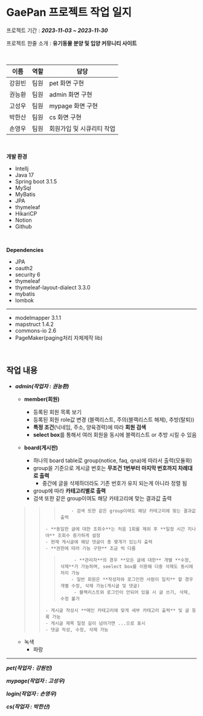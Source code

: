 # GaePan 프로젝트 작업 일지

프로젝트 기간 : **_2023-11-03 ~ 2023-11-30_**

프로젝트 한줄 소개 : __유기동물 분양 및 입양 커뮤니티 사이트__

<br/>

| 이름 | 역할 | 담당 |
| --- | --- | --- |
| 강원빈 | 팀원 | pet 화면 구현 |
| 권능환 | 팀원 | admin 화면 구현 |
| 고성우 | 팀원 | mypage 화면 구현 |
| 박한산 | 팀원 | cs 화면 구현 |
| 손영우 | 팀원 | 회원가입 및 시큐리티 작업 |

<br/>

**개발 환경**
- Intellj
- Java 17
- Spring boot 3.1.5
- MySql
- MyBatis
- JPA
- thymeleaf
- HikariCP
- Notion
- Github

<br/>

**Dependencies**
- JPA
- oauth2
- security 6
- thymeleaf
- thymeleaf-layout-dialect 3.3.0
- mybatis
- lombok
--------------
- modelmapper 3.1.1
- mapstruct 1.4.2
- commons-io 2.6
- PageMaker(paging처리 자체제작 lib)

<br/>

**작업 내용**
--
* ***admin(작업자 : 권능환)***
  * ****member(회원)****
    * 등록된 회원 목록 보기
    * 등록된 회원 role값 변경 (블랙리스트, 주의(블랙리스트 해제), 추방(탈퇴))
    * **특정 조건**(닉네임, 주소, 양육경력)에 따라 **회원 검색**
    * **select box**를 통해서 여러 회원을 동시에 블랙리스트 or 추방 시킬 수 있음
    
  
  * ****board(게시판)****
    * 하나의 board table로 group(notice, faq, qna)에 따라서 출력(모듈화)
    * group을 기준으로 게시글 번호는 **무조건 1번부터 마지막 번호까지 차례대로 출력**
      * 중간에 글을 삭제하더라도 기존 번호가 유지 되는게 아니라 정렬 됨
    *  group에 따라 **카테고리별로 출력**
      *  검색 또한 같은 group이여도 해당 카테고리에 맞는 결과값 출력
  

   >>>         - 검색 또한 같은 group이여도 해당 카테고리에 맞는 결과값 출력
   >>     - **동일한 글에 대한 조회수**는 처음 1회를 제외 후 **일정 시간 지나야** 조회수 증가하게 설정
   >>     - 현재 게시글에 해당 댓글이 총 몇개가 있는지 출력
   >>     - **권한에 따라 기능 구현** 조금 씩 다름
   >>>          - **관리자**의 경우 **모든 글에 대한** 개별 **수정, 삭제**가 가능하며, seelect box를 이용해 다중 삭제도 동시에 처리 가능
   >>>         - 일반 회원은 **작성자와 로그인한 사람이 일치** 할 경우 개별 수정, 삭제 가능(게시글 및 댓글)
   >>>          - 블랙리스트와 로그인이 안되어 있을 시 글 쓰기, 삭제, 수정 불가
   >>     - 게시글 작성시 **메인 카테고리에 맞게 세부 카테고리 출력** 및 글 등록 가능
   >>     - 게시글 제목 일정 길이 넘어가면 ...으로 표시
   >>     - 댓글 작성, 수정, 삭제 가능

    * 녹색
        * 파랑
- - - 
***pet(작업자 : 강원빈)***

***mypage(작업자 : 고성우)***

***login(작업자 : 손영우)***

***cs(작업자 : 박한산)***
